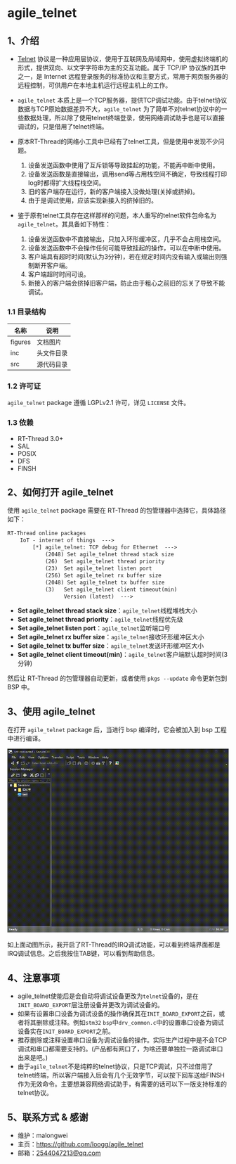 # agile_telnet

## 1、介绍

- [Telnet](https://baike.baidu.com/item/Telnet) 协议是一种应用层协议，使用于互联网及局域网中，使用虚拟终端机的形式，提供双向、以文字字符串为主的交互功能。属于 TCP/IP 协议族的其中之一，是 Internet 远程登录服务的标准协议和主要方式，常用于网页服务器的远程控制，可供用户在本地主机运行远程主机上的工作。

- `agile_telnet` 本质上是一个TCP服务器，提供TCP调试功能。由于telnet协议数据与TCP原始数据差异不大，`agile_telnet` 为了简单不对telnet协议中的一些数据处理，所以除了使用telnet终端登录，使用网络调试助手也是可以直接调试的，只是借用了telnet终端。

- 原本RT-Thread的网络小工具中已经有了telnet工具，但是使用中发现不少问题。
  1. 设备发送函数中使用了互斥锁等导致挂起的功能，不能再中断中使用。
  2. 设备发送函数是直接输出，调用send等占用栈空间不确定，导致线程打印log时都得扩大线程栈空间。
  3. 旧的客户端存在运行，新的客户端接入没做处理(关掉或挤掉)。
  4. 由于是调试使用，应该实现新接入的挤掉旧的。

- 鉴于原有telnet工具存在这样那样的问题，本人重写的telnet软件包命名为  `agile_telnet`。其具备如下特性：
  1. 设备发送函数中不直接输出，只加入环形缓冲区，几乎不会占用栈空间。
  2. 设备发送函数中不会操作任何可能导致挂起的操作，可以在中断中使用。
  3. 客户端具有超时时间(默认为3分钟)，若在规定时间内没有输入或输出则强制断开客户端。
  4. 客户端超时时间可设。
  5. 新接入的客户端会挤掉旧客户端，防止由于粗心之前旧的忘关了导致不能调试。

### 1.1 目录结构

| 名称 | 说明 |
| ---- | ---- |
| figures | 文档图片 |
| inc  | 头文件目录 |
| src  | 源代码目录 |

### 1.2 许可证

`agile_telnet` package 遵循 LGPLv2.1 许可，详见 `LICENSE` 文件。

### 1.3 依赖

- RT-Thread 3.0+
- SAL
- POSIX
- DFS
- FINSH

## 2、如何打开 agile_telnet

使用 `agile_telnet` package 需要在 RT-Thread 的包管理器中选择它，具体路径如下：

```
RT-Thread online packages
    IoT - internet of things  --->
        [*] agile_telnet: TCP debug for Ethernet  --->
            (2048) Set agile_telnet thread stack size
            (26)  Set agile_telnet thread priority
            (23)  Set agile_telnet listen port
            (256) Set agile_telnet rx buffer size
            (2048) Set agile_telnet tx buffer size
            (3)   Set agile_telnet client timeout(min)
                  Version (latest)  --->
```

- **Set agile_telnet thread stack size**：`agile_telnet`线程堆栈大小
- **Set agile_telnet thread priority**：`agile_telnet`线程优先级
- **Set agile_telnet listen port**：`agile_telnet`监听端口号
- **Set agile_telnet rx buffer size**：`agile_telnet`接收环形缓冲区大小
- **Set agile_telnet tx buffer size**：`agile_telnet`发送环形缓冲区大小
- **Set agile_telnet client timeout(min)**：`agile_telnet`客户端默认超时时间(3分钟)

然后让 RT-Thread 的包管理器自动更新，或者使用 `pkgs --update` 命令更新包到 BSP 中。

## 3、使用 agile_telnet

在打开 `agile_telnet` package 后，当进行 bsp 编译时，它会被加入到 bsp 工程中进行编译。

![telnet_test](./figures/telnet_test.gif)

如上面动图所示，我开启了RT-Thread的IRQ调试功能，可以看到终端界面都是IRQ调试信息。之后我按住TAB键，可以看到帮助信息。

## 4、注意事项

- agile_telnet使能后是会自动将调试设备更改为`telnet`设备的，是在`INIT_BOARD_EXPORT`层注册设备并更改为调试设备的。
- 如果有设置串口设备为调试设备的操作确保其在`INIT_BOARD_EXPORT`之前，或者将其删除或注释。例如`stm32` `bsp`中`drv_common.c`中的设置串口设备为调试设备实在`INIT_BOARD_EXPORT`之前。
- 推荐删除或注释设置串口设备为调试设备的操作。实际生产过程中是不会TCP调试和串口都需要支持的。(产品都有网口了，为啥还要单独拉一路调试串口出来是吧。)
- 由于`agile_telnet`不是纯粹的telnet协议，只是TCP调试，只不过借用了telnet终端，所以客户端接入后会有几个无效字节，可以按下回车送给FINSH作为无效命令。主要想兼容网络调试助手，有需要的话可以下一版支持标准的telnet协议。

## 5、联系方式 & 感谢

- 维护：malongwei
- 主页：<https://github.com/loogg/agile_telnet>
- 邮箱：<2544047213@qq.com>
